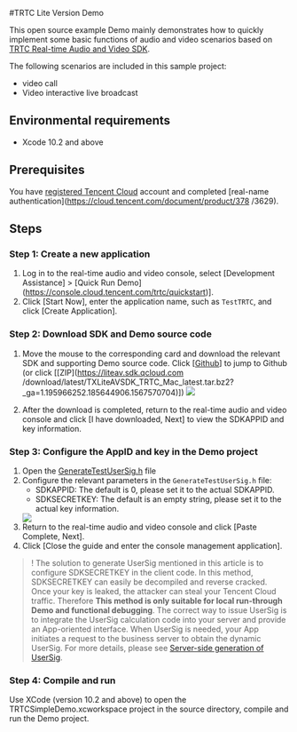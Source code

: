 #TRTC Lite Version Demo

This open source example Demo mainly demonstrates how to quickly implement some basic functions of audio and video scenarios based on [TRTC Real-time Audio and Video SDK](https://cloud.tencent.com/document/product/647/32689).

The following scenarios are included in this sample project:

- video call
- Video interactive live broadcast

## Environmental requirements
- Xcode 10.2 and above

## Prerequisites
You have [registered Tencent Cloud](https://cloud.tencent.com/document/product/378/17985) account and completed [real-name authentication](https://cloud.tencent.com/document/product/378 /3629).

## Steps
<span id="step1"></span>
### Step 1: Create a new application
1. Log in to the real-time audio and video console, select [Development Assistance] > [Quick Run Demo] (https://console.cloud.tencent.com/trtc/quickstart)].
2. Click [Start Now], enter the application name, such as `TestTRTC`, and click [Create Application].

<span id="step2"></span>
### Step 2: Download SDK and Demo source code
1. Move the mouse to the corresponding card and download the relevant SDK and supporting Demo source code.
   Click [[Github](https://github.com/tencentyun/TRTCSDK/tree/master/Mac)] to jump to Github (or click [[ZIP](https://liteav.sdk.qcloud.com /download/latest/TXLiteAVSDK_TRTC_Mac_latest.tar.bz2?_ga=1.195966252.185644906.1567570704)])
   ![](https://main.qcloudimg.com/raw/3b6d17adff2348fa2363cd608e2e3802.png)

2. After the download is completed, return to the real-time audio and video console and click [I have downloaded, Next] to view the SDKAPPID and key information.

<span id="step3"></span>
### Step 3: Configure the AppID and key in the Demo project
1. Open the [GenerateTestUserSig.h](debug/GenerateTestUserSig.h) file
2. Configure the relevant parameters in the `GenerateTestUserSig.h` file:
   <ul><li>SDKAPPID: The default is 0, please set it to the actual SDKAPPID. </li>
   <li>SDKSECRETKEY: The default is an empty string, please set it to the actual key information. </li></ul>
     <img src="https://main.qcloudimg.com/raw/15d986c5f4bc340e555630a070b90d63.png">
3. Return to the real-time audio and video console and click [Paste Complete, Next].
4. Click [Close the guide and enter the console management application].

>! The solution to generate UserSig mentioned in this article is to configure SDKSECRETKEY in the client code. In this method, SDKSECRETKEY can easily be decompiled and reverse cracked. Once your key is leaked, the attacker can steal your Tencent Cloud traffic. Therefore **This method is only suitable for local run-through Demo and functional debugging**.
>The correct way to issue UserSig is to integrate the UserSig calculation code into your server and provide an App-oriented interface. When UserSig is needed, your App initiates a request to the business server to obtain the dynamic UserSig. For more details, please see [Server-side generation of UserSig](https://cloud.tencent.com/document/product/647/17275#Server).

### Step 4: Compile and run
Use XCode (version 10.2 and above) to open the TRTCSimpleDemo.xcworkspace project in the source directory, compile and run the Demo project.
